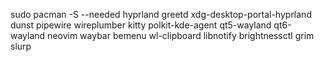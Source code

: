 sudo pacman -S --needed hyprland greetd xdg-desktop-portal-hyprland dunst pipewire wireplumber kitty polkit-kde-agent qt5-wayland qt6-wayland neovim waybar bemenu wl-clipboard libnotify brightnessctl grim slurp

